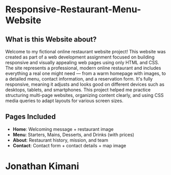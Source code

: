 # Responsive-Restaurant-Menu-Website
## What is this Website about?
Welcome to my fictional online restaurant website project! This website was created as part of a web development assignment focused on building responsive and visually appealing web pages using only HTML and CSS. The site represents a professional, modern online restaurant and includes everything a real one might need — from a warm homepage with images, to a detailed menu, contact information, and a reservation form. It's fully responsive, meaning it adjusts and looks good on different devices such as desktops, tablets, and smartphones. This project helped me practice structuring multi-page websites, organizing content clearly, and using CSS media queries to adapt layouts for various screen sizes.

## Pages Included
- **Home**: Welcoming message + restaurant image
- **Menu**: Starters, Mains, Desserts, and Drinks (with prices)
- **About**: Restaurant history, mission, and team
- **Contact**: Contact form + contact details + map image

# Jonathan Kimani
